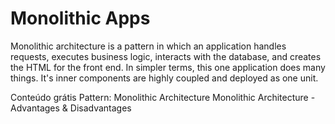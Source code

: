# Monolithic Apps

Monolithic architecture is a pattern in which an application handles requests, executes business logic, interacts with the database, and creates the HTML for the front end. In simpler terms, this one application does many things. It's inner components are highly coupled and deployed as one unit.

<ResourceGroupTitle>Conteúdo grátis</ResourceGroupTitle>
<BadgeLink colorScheme='yellow' badgeText='Read' href='https://microservices.io/patterns/monolithic.html'>Pattern: Monolithic Architecture</BadgeLink>
<BadgeLink colorScheme='yellow' badgeText='Read' href='https://datamify.medium.com/monolithic-architecture-advantages-and-disadvantages-e71a603eec89'>Monolithic Architecture - Advantages & Disadvantages</BadgeLink>
